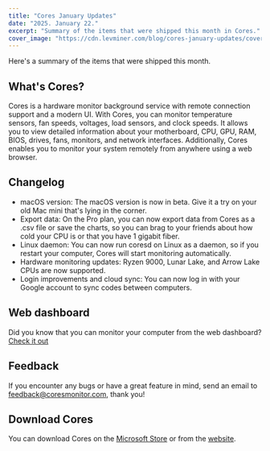```yaml
---
title: "Cores January Updates"
date: "2025. January 22."
excerpt: "Summary of the items that were shipped this month in Cores."
cover_image: "https://cdn.levminer.com/blog/cores-january-updates/cover.webp"
---
```


Here's a summary of the items that were shipped this month.

## What's Cores?

Cores is a hardware monitor background service with remote connection support and a modern UI. With Cores, you can monitor temperature sensors, fan speeds, voltages, load sensors, and clock speeds. It allows you to view detailed information about your motherboard, CPU, GPU, RAM, BIOS, drives, fans, monitors, and network interfaces. Additionally, Cores enables you to monitor your system remotely from anywhere using a web browser.

## Changelog

-   macOS version: The macOS version is now in beta. Give it a try on your old Mac mini that's lying in the corner.
-   Export data: On the Pro plan, you can now export data from Cores as a .csv file or save the charts, so you can brag to your friends about how cold your CPU is or that you have 1 gigabit fiber.
-   Linux daemon: You can now run coresd on Linux as a daemon, so if you restart your computer, Cores will start monitoring automatically.
-   Hardware monitoring updates: Ryzen 9000, Lunar Lake, and Arrow Lake CPUs are now supported.
-   Login improvements and cloud sync: You can now log in with your Google account to sync codes between computers.

## Web dashboard

Did you know that you can monitor your computer from the web dashboard? [Check it out](https://www.coresmonitor.com/home)

## Feedback

If you encounter any bugs or have a great feature in mind, send an email to feedback@coresmonitor.com, thank you!

## Download Cores

You can download Cores on the [Microsoft Store](https://link.levminer.com/cores-ms-store) or from the [website](https://www.coresmonitor.com/).
